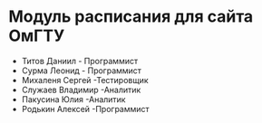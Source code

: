 # Модуль расписания для сайта ОмГТУ
- Титов Даниил - Программист
- Сурма Леонид - Программист
- Михаленя Сергей  -Тестировщик
- Служаев Владимир -Аналитик
- Пакусина Юлия -Аналитик
- Родькин Алексей -Программист
